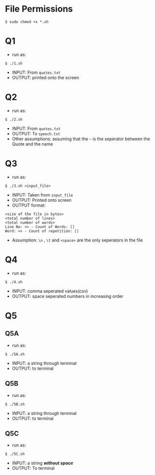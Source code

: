 # File Permissions
```
$ sudo chmod +x *.sh
```

# Q1
* run as:
```
$ ./1.sh
```
* INPUT:  From `quotes.txt`
* OUTPUT: printed onto the screen

# Q2
* run as:
```
$ ./2.sh
```
* INPUT:  From `quotes.txt`
* OUTPUT: To `speech.txt`
* Other assumptions: assuming that the `~` is the seperator between the Quote and the name 

# Q3
* run as:
```
$ ./3.sh <input_file>
```
* INPUT: Taken from `input_file`
* OUTPUT: Printed onto screen
* OUTPUT format:
```
<size of the file in bytes>
<total number of lines>
<total number of words>
Line No: <> - Count of Words: []
Word: <> - Count of repetition: []
```
* Assumption: `\n` , `\t` and `<space>` are the only seperators in the file

# Q4
* run as:
```
$ ./4.sh
```
* INPUT: comma seperated values(csv)
* OUTPUT: space seperated numbers in increasing order

# Q5
## Q5A
* run as:
```
$ ./5A.sh
```
* INPUT: a string through terminal
* OUTPUT: to terminal

## Q5B
* run as:
```
$ ./5B.sh
```
* INPUT: a string through terminal
* OUTPUT: to terminal

## Q5C
* run as:
```
$ ./5C.sh
```
* INPUT: a string _****without space****_
* OUTPUT: To terminal